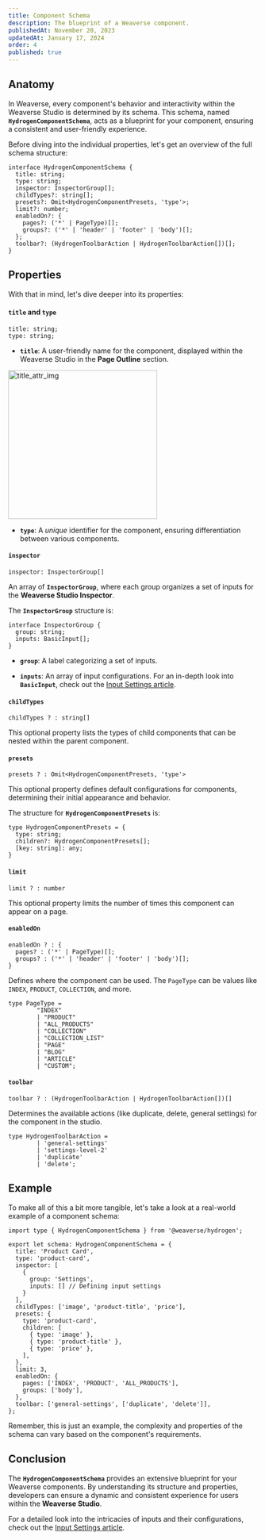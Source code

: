 ```yaml
---
title: Component Schema
description: The blueprint of a Weaverse component.
publishedAt: November 20, 2023
updatedAt: January 17, 2024
order: 4
published: true
---
```


Anatomy
-------

In Weaverse, every component's behavior and interactivity within the Weaverse Studio is determined by its schema. This
schema, named **`HydrogenComponentSchema`**, acts as a blueprint for your component, ensuring a consistent and
user-friendly experience.

Before diving into the individual properties, let's get an overview of the full schema structure:

```tsx
interface HydrogenComponentSchema {
  title: string;
  type: string;
  inspector: InspectorGroup[];
  childTypes?: string[];
  presets?: Omit<HydrogenComponentPresets, 'type'>;
  limit?: number;
  enabledOn?: {
    pages?: ('*' | PageType)[];
    groups?: ('*' | 'header' | 'footer' | 'body')[];
  };
  toolbar?: (HydrogenToolbarAction | HydrogenToolbarAction[])[];
}
```

Properties
----------

With that in mind, let's dive deeper into its properties:

#### `title` and `type`

```tsx
title: string;
type: string;
```

* **`title`**: A user-friendly name for the component, displayed within the Weaverse Studio in the **Page Outline**
  section.

<img alt="title_attr_img" src="https://downloads.intercomcdn.com/i/o/852278015/5220dc968e21cc6c7e17453b/image.png" width="300"/>

* **`type`**: A _unique_ identifier for the component, ensuring differentiation between various components.

#### `inspector`

```tsx
inspector: InspectorGroup[]
```

An array of **`InspectorGroup`**, where each group organizes a set of inputs for the **Weaverse Studio Inspector**.

The **`InspectorGroup`** structure is:

```tsx
interface InspectorGroup {
  group: string;
  inputs: BasicInput[];
}
```

* **`group`**: A label categorizing a set of inputs.

* **`inputs`**: An array of input configurations. For an in-depth look into **`BasicInput`**, check out
  the [Input Settings article](/docs/guides/input-settings).

#### `childTypes`

```tsx
childTypes ? : string[]
```

This optional property lists the types of child components that can be nested within the parent component.

#### `presets`

```tsx
presets ? : Omit<HydrogenComponentPresets, 'type'>
```

This optional property defines default configurations for components, determining their initial appearance and behavior.

The structure for **`HydrogenComponentPresets`** is:

```tsx
type HydrogenComponentPresets = {
  type: string;
  children?: HydrogenComponentPresets[];
  [key: string]: any;
}
```

#### `limit`

```tsx
limit ? : number
```

This optional property limits the number of times this component can appear on a page.

#### `enabledOn`

```tsx
enabledOn ? : {
  pages? : ('*' | PageType)[];
  groups? : ('*' | 'header' | 'footer' | 'body')[];
}
```

Defines where the component can be used. The `PageType` can be values like `INDEX`, `PRODUCT`, `COLLECTION`, and more.

```tsx
type PageType =
        "INDEX"
        | "PRODUCT"
        | "ALL_PRODUCTS"
        | "COLLECTION"
        | "COLLECTION_LIST"
        | "PAGE"
        | "BLOG"
        | "ARTICLE"
        | "CUSTOM";
```

#### `toolbar`

```tsx
toolbar ? : (HydrogenToolbarAction | HydrogenToolbarAction[])[]
```

Determines the available actions (like duplicate, delete, general settings) for the component in the studio.

```tsx
type HydrogenToolbarAction =
        | 'general-settings'
        | 'settings-level-2'
        | 'duplicate'
        | 'delete';
```

Example
-------

To make all of this a bit more tangible, let's take a look at a real-world example of a component schema:

```tsx
import type { HydrogenComponentSchema } from '@weaverse/hydrogen';

export let schema: HydrogenComponentSchema = {
  title: 'Product Card',
  type: 'product-card',
  inspector: [
    {
      group: 'Settings',
      inputs: [] // Defining input settings
    }
  ],
  childTypes: ['image', 'product-title', 'price'],
  presets: {
    type: 'product-card',
    children: [
      { type: 'image' },
      { type: 'product-title' },
      { type: 'price' },
    ],
  },
  limit: 3,
  enabledOn: {
    pages: ['INDEX', 'PRODUCT', 'ALL_PRODUCTS'],
    groups: ['body'],
  },
  toolbar: ['general-settings', ['duplicate', 'delete']],
};
```

Remember, this is just an example, the complexity and properties of the schema can vary based on the component's
requirements.

Conclusion
----------

The **`HydrogenComponentSchema`** provides an extensive blueprint for your Weaverse components. By understanding its
structure and properties, developers can ensure a dynamic and consistent experience for users within the **Weaverse
Studio**.

For a detailed look into the intricacies of inputs and their configurations, check out
the [Input Settings article](/docs/guides/input-settings).